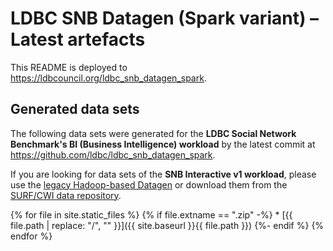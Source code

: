 # LDBC SNB Datagen (Spark variant) – Latest artefacts

This README is deployed to <https://ldbcouncil.org/ldbc_snb_datagen_spark>.

## Generated data sets

The following data sets were generated for the **LDBC Social Network Benchmark's BI (Business Intelligence) workload** by the latest commit at <https://github.com/ldbc/ldbc_snb_datagen_spark>.

If you are looking for data sets of the **SNB Interactive v1 workload**, please use the [legacy Hadoop-based Datagen](https://github.com/ldbc/ldbc_snb_datagen_hadoop) or download them from the [SURF/CWI data repository](https://hdl.handle.net/11112/e6e00558-a2c3-9214-473e-04a16de09bf8).

{% for file in site.static_files %}
  {% if file.extname == ".zip" -%}
    * [{{ file.path | replace: "/", "" }}]({{ site.baseurl }}{{ file.path }})
  {%- endif %}
{% endfor %}

